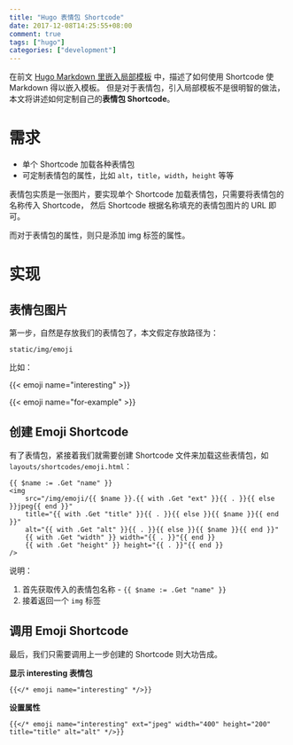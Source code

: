 ```yaml
---
title: "Hugo 表情包 Shortcode"
date: 2017-12-08T14:25:55+08:00
comment: true
tags: ["hugo"]
categories: ["development"]
---
```


在前文 [Hugo Markdown 里嵌入局部模板](/post/hugo/markdown-embed-partial) 中，描述了如何使用 Shortcode 使 Markdown 得以嵌入模板。
但是对于表情包，引入局部模板不是很明智的做法，本文将讲述如何定制自己的**表情包 Shortcode**。
<!--more-->

# 需求

- 单个 Shortcode 加载各种表情包
- 可定制表情包的属性，比如 `alt`，`title`，`width`，`height` 等等

表情包实质是一张图片，要实现单个 Shortcode 加载表情包，只需要将表情包的名称传入 Shortcode，
然后 Shortcode 根据名称填充的表情包图片的 URL 即可。

而对于表情包的属性，则只是添加 img 标签的属性。

# 实现

## 表情包图片

第一步，自然是存放我们的表情包了，本文假定存放路径为：

```
static/img/emoji
```

比如：

{{< emoji name="interesting" >}}

{{< emoji name="for-example" >}}


## 创建 Emoji Shortcode

有了表情包，紧接着我们就需要创建 Shortcode 文件来加载这些表情包，如 `layouts/shortcodes/emoji.html`：

```
{{ $name := .Get "name" }}
<img
    src="/img/emoji/{{ $name }}.{{ with .Get "ext" }}{{ . }}{{ else }}jpeg{{ end }}"
    title="{{ with .Get "title" }}{{ . }}{{ else }}{{ $name }}{{ end }}"
    alt="{{ with .Get "alt" }}{{ . }}{{ else }}{{ $name }}{{ end }}"
    {{ with .Get "width" }} width="{{ . }}"{{ end }}
    {{ with .Get "height" }} height="{{ . }}"{{ end }}
/>
```

说明：

1. 首先获取传入的表情包名称 - `{{ $name := .Get "name" }}` 
2. 接着返回一个 `img` 标签


## 调用 Emoji Shortcode

最后，我们只需要调用上一步创建的 Shortcode 则大功告成。

**显示 interesting 表情包**

```
{{</* emoji name="interesting" */>}}
```

**设置属性**
```
{{</* emoji name="interesting" ext="jpeg" width="400" height="200" title="title" alt="alt" */>}}
```